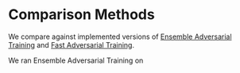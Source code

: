 # Comparison Methods

We compare against implemented versions of [Ensemble Adversarial Training](https://github.com/JZ-LIANG/Ensemble-Adversarial-Training) and [Fast Adversarial Training](https://github.com/locuslab/fast_adversarial).

We ran Ensemble Adversarial Training on 
